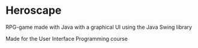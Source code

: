 # Heroscape
RPG-game made with Java with a graphical UI using the Java Swing library

Made for the User Interface Programming course
